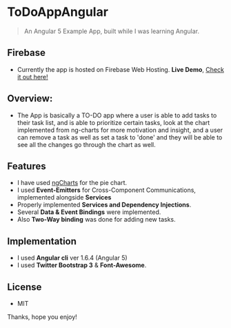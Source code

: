 # ToDoAppAngular
>  An Angular 5 Example App, built while I was learning Angular.

## Firebase
- Currently the app is hosted on Firebase Web Hosting.
  **Live Demo**, <a href="https://www.todo-example-app.com">Check it out here!</a>

## Overview:
- The App is basically a TO-DO app where a user is able to add tasks to their task list, and is able to prioritize certain tasks, look at the chart implemented from ng-charts for more motivation and insight, and a user can remove a task as well as set a task to 'done' and they will be able to see all the changes go through the chart as well.

## Features
- I have used <a href="https://github.com/valor-software/ng2-charts">ngCharts</a> for the pie chart.
- I used **Event-Emitters** for Cross-Component Communications, implemented alongside **Services**
- Properly implemented **Services and Dependency Injections**.
- Several **Data & Event Bindings** were implemented.
- Also **Two-Way binding** was done for adding new tasks.

## Implementation
- I used **Angular cli** ver 1.6.4 (Angular 5)
- I used **Twitter Bootstrap 3** & **Font-Awesome**.

## License
- MIT

Thanks, hope you enjoy!

